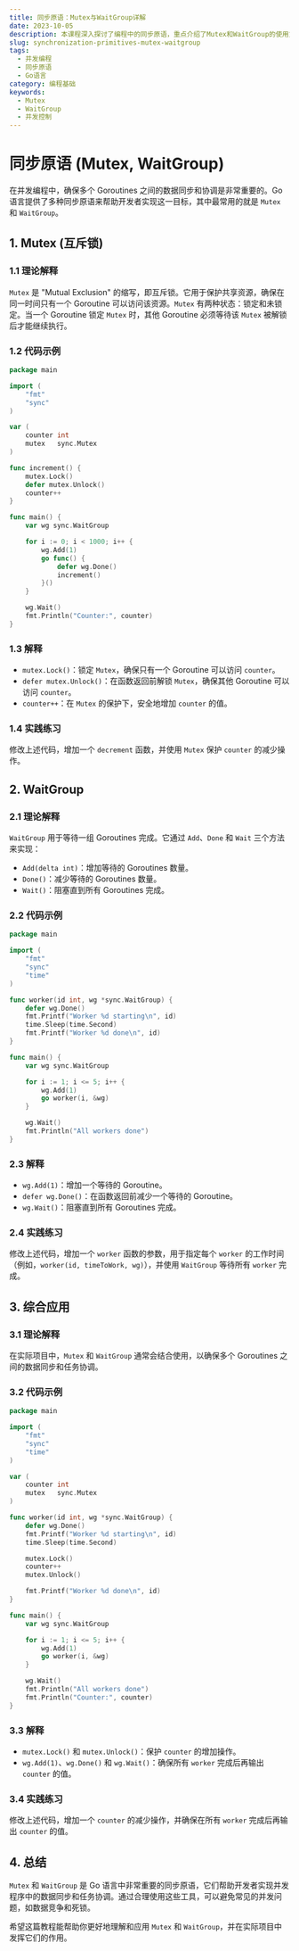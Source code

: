 ```yaml
---
title: 同步原语：Mutex与WaitGroup详解
date: 2023-10-05
description: 本课程深入探讨了编程中的同步原语，重点介绍了Mutex和WaitGroup的使用方法及其在并发编程中的重要性。
slug: synchronization-primitives-mutex-waitgroup
tags:
  - 并发编程
  - 同步原语
  - Go语言
category: 编程基础
keywords:
  - Mutex
  - WaitGroup
  - 并发控制
---
```


# 同步原语 (Mutex, WaitGroup)

在并发编程中，确保多个 Goroutines 之间的数据同步和协调是非常重要的。Go 语言提供了多种同步原语来帮助开发者实现这一目标，其中最常用的就是 `Mutex` 和 `WaitGroup`。

## 1. Mutex (互斥锁)

### 1.1 理论解释

`Mutex` 是 "Mutual Exclusion" 的缩写，即互斥锁。它用于保护共享资源，确保在同一时间只有一个 Goroutine 可以访问该资源。`Mutex` 有两种状态：锁定和未锁定。当一个 Goroutine 锁定 `Mutex` 时，其他 Goroutine 必须等待该 `Mutex` 被解锁后才能继续执行。

### 1.2 代码示例

```go
package main

import (
	"fmt"
	"sync"
)

var (
	counter int
	mutex   sync.Mutex
)

func increment() {
	mutex.Lock()
	defer mutex.Unlock()
	counter++
}

func main() {
	var wg sync.WaitGroup

	for i := 0; i < 1000; i++ {
		wg.Add(1)
		go func() {
			defer wg.Done()
			increment()
		}()
	}

	wg.Wait()
	fmt.Println("Counter:", counter)
}
```

### 1.3 解释

- `mutex.Lock()`：锁定 `Mutex`，确保只有一个 Goroutine 可以访问 `counter`。
- `defer mutex.Unlock()`：在函数返回前解锁 `Mutex`，确保其他 Goroutine 可以访问 `counter`。
- `counter++`：在 `Mutex` 的保护下，安全地增加 `counter` 的值。

### 1.4 实践练习

修改上述代码，增加一个 `decrement` 函数，并使用 `Mutex` 保护 `counter` 的减少操作。

## 2. WaitGroup

### 2.1 理论解释

`WaitGroup` 用于等待一组 Goroutines 完成。它通过 `Add`、`Done` 和 `Wait` 三个方法来实现：

- `Add(delta int)`：增加等待的 Goroutines 数量。
- `Done()`：减少等待的 Goroutines 数量。
- `Wait()`：阻塞直到所有 Goroutines 完成。

### 2.2 代码示例

```go
package main

import (
	"fmt"
	"sync"
	"time"
)

func worker(id int, wg *sync.WaitGroup) {
	defer wg.Done()
	fmt.Printf("Worker %d starting\n", id)
	time.Sleep(time.Second)
	fmt.Printf("Worker %d done\n", id)
}

func main() {
	var wg sync.WaitGroup

	for i := 1; i <= 5; i++ {
		wg.Add(1)
		go worker(i, &wg)
	}

	wg.Wait()
	fmt.Println("All workers done")
}
```

### 2.3 解释

- `wg.Add(1)`：增加一个等待的 Goroutine。
- `defer wg.Done()`：在函数返回前减少一个等待的 Goroutine。
- `wg.Wait()`：阻塞直到所有 Goroutines 完成。

### 2.4 实践练习

修改上述代码，增加一个 `worker` 函数的参数，用于指定每个 `worker` 的工作时间（例如，`worker(id, timeToWork, wg)`），并使用 `WaitGroup` 等待所有 `worker` 完成。

## 3. 综合应用

### 3.1 理论解释

在实际项目中，`Mutex` 和 `WaitGroup` 通常会结合使用，以确保多个 Goroutines 之间的数据同步和任务协调。

### 3.2 代码示例

```go
package main

import (
	"fmt"
	"sync"
	"time"
)

var (
	counter int
	mutex   sync.Mutex
)

func worker(id int, wg *sync.WaitGroup) {
	defer wg.Done()
	fmt.Printf("Worker %d starting\n", id)
	time.Sleep(time.Second)

	mutex.Lock()
	counter++
	mutex.Unlock()

	fmt.Printf("Worker %d done\n", id)
}

func main() {
	var wg sync.WaitGroup

	for i := 1; i <= 5; i++ {
		wg.Add(1)
		go worker(i, &wg)
	}

	wg.Wait()
	fmt.Println("All workers done")
	fmt.Println("Counter:", counter)
}
```

### 3.3 解释

- `mutex.Lock()` 和 `mutex.Unlock()`：保护 `counter` 的增加操作。
- `wg.Add(1)`、`wg.Done()` 和 `wg.Wait()`：确保所有 `worker` 完成后再输出 `counter` 的值。

### 3.4 实践练习

修改上述代码，增加一个 `counter` 的减少操作，并确保在所有 `worker` 完成后再输出 `counter` 的值。

## 4. 总结

`Mutex` 和 `WaitGroup` 是 Go 语言中非常重要的同步原语，它们帮助开发者实现并发程序中的数据同步和任务协调。通过合理使用这些工具，可以避免常见的并发问题，如数据竞争和死锁。

希望这篇教程能帮助你更好地理解和应用 `Mutex` 和 `WaitGroup`，并在实际项目中发挥它们的作用。